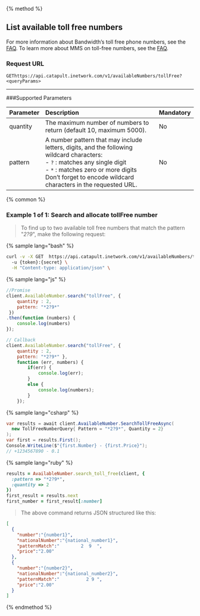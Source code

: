 {% method %}
## List available toll free numbers

For more information about Bandwidth’s toll free phone numbers, see the <a href="http://dev.bandwidth.com/faq/#voice">FAQ</a>. To learn more about MMS on toll-free numbers, see the [FAQ](http://dev.bandwidth.com/faq/messaging/tollfreeMMS.html).



### Request URL

<code class="get">GET</code>`https://api.catapult.inetwork.com/v1/availableNumbers/tollFree?<queryParams>`

---

###Supported Parameters

| Parameter | Description                                                                                                                                                                                                                                | Mandatory |
|:----------|:-------------------------------------------------------------------------------------------------------------------------------------------------------------------------------------------------------------------------------------------|:----------|
| quantity  | The maximum number of numbers to return (default 10, maximum 5000).                                                                                                                                                                        | No        |
| pattern   | A number pattern that may include letters, digits, and the following wildcard characters:<br> - `?` : matches any single digit<br> - `*` : matches zero or more digits<br>Don’t forget to encode wildcard characters in the requested URL. | No        |

{% common %}
### Example 1 of 1: Search and allocate tollFree number
> To find up to two available toll free numbers that match the pattern "*2?9*", make the following request:

{% sample lang="bash" %}

```bash
curl -v -X GET  https://api.catapult.inetwork.com/v1/availableNumbers/tollFree?pattern=*2%3F9*&quantity=2 \
  -u {token}:{secret} \
  -H "Content-type: application/json" \
```

{% sample lang="js" %}

```js
//Promise
client.AvailableNumber.search("tollFree", {
	quantity : 2,
	pattern: "*2?9*"
 })
.then(function (numbers) {
	console.log(numbers)
});

// Callback
client.AvailableNumber.search("tollFree", {
	quantity : 2,
	pattern: "*2?9*" },
	function (err, numbers) {
		if(err) {
			console.log(err);
		}
		else {
			console.log(numbers);
		}
	});
```

{% sample lang="csharp" %}

```csharp
var results = await client.AvailableNumber.SearchTollFreeAsync(
  new TollFreeNumberQuery{ Pattern = "*2?9*", Quantity = 2}
);
var first = results.First();
Console.WriteLine($"{first.Number} - {first.Price}");
// +1234567890 - 0.1
```

{% sample lang="ruby" %}

```ruby
results = AvailableNumber.search_toll_free(client, {
  :pattern => "*2?9*",
  :quantity => 2
})
first_result = results.next
first_number = first_result[:number]
```

> The above command returns JSON structured like this:

```json
[
  {
    "number":"{number1}",
    "nationalNumber":"{national_number1}",
    "patternMatch":"        2  9  ",
    "price":"2.00"
  },
  {
    "number":"{number2}",
    "nationalNumber":"{national_number2}",
    "patternMatch":"          2 9 ",
    "price":"2.00"
  }
]
```
{% endmethod %}
